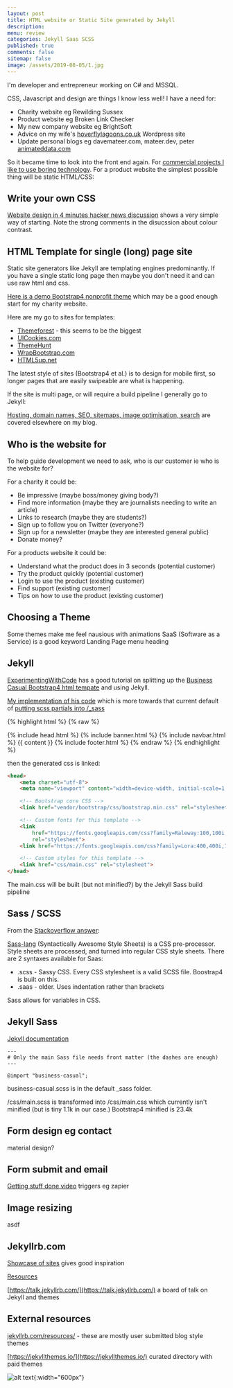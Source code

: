 ```yaml
---
layout: post
title: HTML website or Static Site generated by Jekyll
description: 
menu: review
categories: Jekyll Saas SCSS
published: true 
comments: false     
sitemap: false
image: /assets/2019-08-05/1.jpg
---
```


I'm developer and entrepreneur working on C# and MSSQL.  

CSS, Javascript and design are things I know less well! I have a need for:

- Charity website eg Rewilding Sussex
- Product website eg Broken Link Checker
- My new company website eg BrightSoft
- Advice on my wife's [hoverflylagoons.co.uk](https://hoverflylagoons.co.uk) Wordpress site
- Update personal blogs eg davemateer.com, mateer.dev, peter [animateddata.com](https://www.animateddata.com/)


So it became time to look into the front end again. For [commercial projects I like to use boring technology](https://news.ycombinator.com/item?id=20985875). For a product website the simplest possible thing will be static HTML/CSS:

## Write your own CSS
[Website design in 4 minutes hacker news discussion](https://news.ycombinator.com/item?id=12166687) shows a very simple way of starting. Note the strong comments in the disucssion about colour contrast.

## HTML Template for single (long) page site

Static site generators like Jekyll are templating engines predominantly. If you have a single static long page then maybe you don't need it and can use raw html and css.  

[Here is a demo Bootstrap4 nonprofit theme](http://themes.semicolonweb.com/html/canvas/demo-nonprofit.html) which may be a good enough start for my charity website.  

Here are my go to sites for templates:

- [Themeforest](https://themeforest.net/category/site-templates) - this seems to be the biggest
- [UICookies.com](https://uicookies.com/) 
- [ThemeHunt](https://themehunt.com/items/html/corporate-business/latest)
- [WrapBootstrap.com](https://wrapbootstrap.com/themes/business)
- [HTML5up.net](https://html5up.net)

The latest style of sites (Bootstrap4 et al.) is to design for mobile first, so longer pages that are easily swipeable are what is happening.

If the site is multi page, or will require a build pipeline I generally go to Jekyll:

[Hosting, domain names, SEO, sitemaps, image optimisation, search]() are covered elsewhere on my blog.

## Who is the website for

To help guide development we need to ask, who is our customer ie who is the website for?

For a charity it could be:

- Be impressive (maybe boss/money giving body?)  
- Find more information (maybe they are journalists needing to write an article)  
- Links to research (maybe they are students?)
- Sign up to follow you on Twitter (everyone?)
- Sign up for a newsletter (maybe they are interested general public)
- Donate money?

For a products website it could be:

- Understand what the product does in 3 seconds (potential customer)
- Try the product quickly (potential customer)
- Login to use the product (existing customer)
- Find support (existing customer)
- Tips on how to use the product (existing customer)

## Choosing a Theme

Some themes make me feel nausious with animations
SaaS (Software as a Service) is a good keyword
Landing Page menu heading



## Jekyll

[ExperimentingWithCode](https://experimentingwithcode.com/using-a-bootstrap-theme-with-jekyll/) has a good tutorial on splitting up the [Business Casual Bootstrap4 html tempate](https://startbootstrap.com/themes/business-casual/) and using Jekyll.  

[My implementation of his code](https://github.com/djhmateer/dm-startbootstrap-business-casual) which is more towards that current default of [putting scss partials into /_sass](https://jekyllrb.com/docs/assets/)

{% highlight html %}
{% raw  %}
<!DOCTYPE html>
<html lang="en">
  {% include head.html %}
  <body>
    {% include banner.html %}
    {% include navbar.html %}
    {{ content }}
    {% include footer.html %}
  </body>
</html>
{% endraw %}
{% endhighlight %}

then the generated css is linked:

```html
<head>
    <meta charset="utf-8">
    <meta name="viewport" content="width=device-width, initial-scale=1, shrink-to-fit=no">

    <!-- Bootstrap core CSS -->
    <link href="vendor/bootstrap/css/bootstrap.min.css" rel="stylesheet">

    <!-- Custom fonts for this template -->
    <link
        href="https://fonts.googleapis.com/css?family=Raleway:100,100i,200,200i,300,300i,400,400i,500,500i,600,600i,700,700i,800,800i,900,900i"
        rel="stylesheet">
    <link href="https://fonts.googleapis.com/css?family=Lora:400,400i,700,700i" rel="stylesheet">

    <!-- Custom styles for this template -->
    <link href="css/main.css" rel="stylesheet">
</head>
```

The main.css will be built (but not minified?) by the Jekyll Sass build pipeline

## Sass / SCSS

From the [Stackoverflow answer](https://stackoverflow.com/questions/5654447/whats-the-difference-between-scss-and-sass):

[Sass-lang](https://sass-lang.com/) (Syntactically Awesome Style Sheets) is a CSS pre-processor. Style sheets are processed, and turned into regular CSS style sheets. There are 2 syntaxes available for Saas:

- .scss - Sassy CSS. Every CSS stylesheet is a valid SCSS file. Boostrap4 is built on this.
- .saas - older. Uses indentation rather than brackets

Sass allows for variables in CSS.

## Jekyll Sass

[Jekyll documentation](https://jekyllrb.com/docs/assets/#sassscss)

```liquid
---
# Only the main Sass file needs front matter (the dashes are enough)
---

@import "business-casual";
```

business-casual.scss is in the default _sass folder.

/css/main.scss is transformed into /css/main.css which currently isn't minified (but is tiny 1.1k in our case.) Bootstrap4 minified is 23.4k




## Form design eg contact

material design?

## Form submit and email

[Getting stuff done video](https://www.youtube.com/watch?v=No7dtPtbtcE) triggers eg zapier

## Image resizing

asdf







## Jekyllrb.com

[Showcase of sites](https://jekyllrb.com/showcase/) gives good inspiration  

[Resources](https://jekyllrb.com/resources/)

[https://talk.jekyllrb.com/](https://talk.jekyllrb.com/) a board of talk on Jekyll and themes

## External resources

[jekyllrb.com/resources/](https://jekyllrb.com/resources/) - these are mostly user submitted blog style themes

[https://jekyllthemes.io/](https://jekyllthemes.io/) curated directory with paid themes




![alt text](/assets/2019-08-05/1x.jpg "Don't use old phones!"){:width="600px"}

